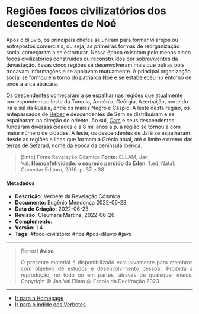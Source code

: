# Regiões focos civilizatórios dos descendentes de Noé

Após o dilúvio, os principais chefes se uniram para formar vilarejos ou entrepostos comerciais, ou seja, as primeiras formas de reorganização social começaram a se estruturar. Nessa época existiram pelo menos cinco focos civilizatórios construídos ou reconstruídos por sobreviventes da devastação. Essas cinco regiões se desenvolveram mais que outras pois trocavam informações e se apoiavam mutuamente. A principal organização social se formou em torno do patriarca [Noé](Noé.md) e se estabeleceu no entorno de onde a arca atracara.

Os descendentes começaram a se espalhar nas regiões que atualmente correspondem ao leste da Turquia, Armênia, Geórgia, Azerbaijão, norte do Irã e sul da Rússia, entre os mares Negro e Cáspio. A leste desta região, os antepassados de [Heber](Heber.md) e descendentes de Sem se distribuíram e se espalharam na direção do oriente. Ao sul, [Cam](Cam.md) e seus descendentes fundaram diversas cidades e a 8 mil anos a.p. a região se tornou a com maior número de cidades. A leste, os descendentes de Jafé se espalharam desde as regiões e ilhas que formam a Grécia atual, até o limite extremo das terras de Sefarad, nome da época da península Ibérica.

> [!info] Fonte Revelação Cósmica
> **Fonte:** ELLAM, Jan Val. **Homoafetividade: o segredo perdido do Éden**: 1.ed. Natal: Conectar Editora, 2016. p. 37 e 38.

#### Metadados

-   **Descrição:** Verbete da Revelação Cósmica
-   **Documento:** Eugênio Mendonça 2022-06-23
-   **Data de Criação:** 2022-06-23
-   **Revisão:** Cleumara Martins, 2022-06-26
-   **Complemento:**
-   **Versão**: 1.4
-   **Tags:** #foco-civilatorio #noe #pos-diluvio #jave

---
> [!error] **Aviso**
> <p align="justify">O presente material é disponibilizado exclusivamente para membros com objetivo de estudos e desenvolvimento pessoal. Proibida a reprodução, no todo ou em partes, através de quaisquer meios. Copyright © Jan Val Ellam @ Escola da Decifração 2023. </p>

---
- [Ir para a Homepage](Homepage.canvas)
- [Ir para o índide dos Verbetes](ÍNDIDE%20GERAL%20DOS%20VERBETES.canvas)
